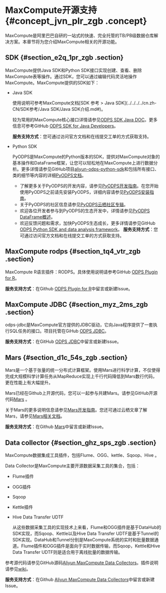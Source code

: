 # MaxCompute开源支持 {#concept_jvn_plr_zgb .concept}

MaxCompute是阿里巴巴自研的一站式的快速、完全托管的TB/PB级数据仓库解决方案。本章节将为您介绍MaxCompute相关的开源功能。

## SDK {#section_e2q_1pr_zgb .section}

MaxCompute提供Java SDK和Python SDK接口实现创建、查看、删除MaxCompute表等操作。通过SDK，您可以通过编辑代码灵活地操作MaxCompute。MaxCompute提供的SDK如下：

-   Java SDK

    使用说明可参考MaxCompute文档[SDK 参考 \> Java SDK](../../../../cn.zh-CN/SDK参考/Java SDK/Java SDK介绍.md#)。

    较为常用的MaxCompute核心接口详情请参见[ODPS SDK Java DOC](https://www.javadoc.io/doc/com.aliyun.odps/odps-sdk-core/0.30.9-public)。更多信息可参考GitHub [ODPS SDK for Java Developers](https://github.com/aliyun/aliyun-odps-java-sdk)。

    **服务支持方式**：您可通过访问官方文档和在线提交工单的方式获取支持。

-   Python SDK

    PyODPS是MaxCompute的Python版本的SDK，提供对MaxCompute对象的基本操作和DataFrame框架，让您可以轻松地在MaxCompute上进行数据分析。更多详情请参见GitHub项目[aliyun-odps-python-sdk](https://github.com/aliyun/aliyun-odps-python-sdk)和包括所有接口、类的细节等内容的详细[PyODPS文档](cn.zh-CN/开发/PyODPS/基本操作/基本操作概述.md#)。

    -   了解更多关于PyODPS的开发内容，请参见[PyODPS开发指南](cn.zh-CN/开发/PyODPS/工具平台使用指南/在DataWorks上使用PyODPS.md#)。在您开始使用PyODPS之前请先安装PyODPS，详细内容请参见[PyODPS安装指南](cn.zh-CN/开发/PyODPS/安装指南.md#)。
    -   关于PyODPS的社区信息请参见[PyODPS云栖社区专辑](https://yq.aliyun.com/album/19?spm=a2c4g.11186623.2.25.5ce96074vn9tRs)。
    -   欢迎各位开发者参与到PyODPS的生态开发中，详情请参见[PyODPS DataFrame概述](cn.zh-CN/开发/PyODPS/DataFrame/DataFrame概述.md#)。
    -   欢迎反馈问题和需求，加快PyODPS生态成长，更多详情请参见GitHub [ODPS Python SDK and data analysis framework](https://github.com/aliyun/aliyun-odps-python-sdk)。
    **服务支持方式**：您可通过访问官方文档和在线提交工单的方式获取支持。


## MaxCompute rodps {#section_tq4_vtr_zgb .section}

MaxCompute R语言插件：RODPS。具体使用说明请参考GitHub [ODPS Plugin for R](https://github.com/aliyun/aliyun-odps-r-plugin)。

**服务支持方式**：在Github [ODPS Plugin for R](https://github.com/aliyun/aliyun-odps-r-plugin)中留言或新建Issue。

## MaxCompute JDBC {#section_myz_2ms_zgb .section}

odps-jdbc是MaxCompute官方提供的JDBC驱动，它向Java程序提供了一套执行SQL任务的接口。项目托管在GiHub [ODPS JDBC](https://github.com/aliyun/aliyun-odps-jdbc)。

**服务支持方式**：在GitHub [ODPS JDBC](https://github.com/aliyun/aliyun-odps-jdbc)中留言或新建Issue。

## Mars {#section_d1c_54s_zgb .section}

Mars是一个基于张量的统一分布式计算框架。使用Mars进行科学计算，不仅使得完成大规模科学计算任务从MapReduce实现上千行代码降低到Mars数行代码，更在性能上有大幅提升。

Mars已经在Github上开源代码，您可以一起参与共建Mars。请参见GitHub开源代码[Mars](https://github.com/mars-project/mars) 。

关于Mars的更多说明信息请参见[Mars开发指南](https://mars-project.readthedocs.io/en/latest/)。您还可通过云栖文章了解Mars，请参见[Mars相关文档](https://yq.aliyun.com/search?q=Mars)。

**服务支持方式**：在Github [Mars](https://github.com/mars-project/mars)中留言或新建Issue。

## Data collector {#section_ghz_sps_zgb .section}

MaxCompute数据集成工具插件，包括Flume、OGG、kettle、Sqoop、Hive 。

Data Collector是MaxCompute主要开源数据采集工具的集合，包括：

-   Flume插件
-   OGG插件
-   Sqoop
-   Kettle插件
-   Hive Data Transfer UDTF

    从这些数据采集工具的实现技术上来看，Flume和OGG插件是基于DataHub的SDK实现，而Sqoop、Kettle以及Hive Data Transfer UDTF是基于Tunnel的SDK实现。DataHub和Tunnel分别是MaxCompute系统的实时和批量数据通道。Flume插件和OGG插件是面向于实时数据传输，而Sqoop，Kettle和Hive Data Transfer UDTF则是适合用于离线批量的数据传输。


参考源代码请参见GitHub源码[Aliyun MaxCompute Data Collectors](https://github.com/aliyun/aliyun-maxcompute-data-collectors)。插件说明请参见[wiki](https://github.com/aliyun/aliyun-maxcompute-data-collectors/wiki)。

**服务支持方式**：在Github [Aliyun MaxCompute Data Collectors](https://github.com/aliyun/aliyun-maxcompute-data-collectors)中留言或新建Issue。

